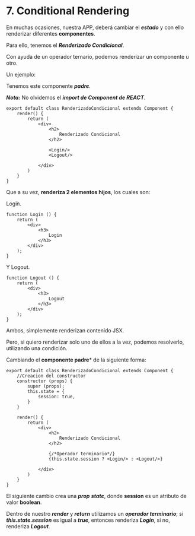 
# 7. Conditional Rendering

En muchas ocasiones, nuestra APP, deberá cambiar el ***estado*** y con ello renderizar diferentes **componentes**.

Para ello, tenemos el ***Renderizado Condicional***.

Con ayuda de un operador ternario, podemos renderizar un componente u otro.

Un ejemplo:

Tenemos este componente ***padre***.

***Nota:*** No olvidemos el ***import de Component de REACT***.

~~~
export default class RenderizadoCondicional extends Component {
	render() {
		return (
			<div>
				<h2>
					Renderizado Condicional
				</h2>
				
				<Login/>
				<Logout/>
				
			</div>
		)
	}
}
~~~

Que a su vez, **renderiza 2 elementos hijos**, los cuales son:

Login.

~~~
function Login () {
	return (
		<div>
			<h3>
				Login
			</h3>
		</div>
	);
}
~~~

Y Logout.

~~~
function Logout () {
	return (
		<div>
			<h3>
				Logout
			</h3>
		</div>
	);
}
~~~

Ambos, simplemente renderizan contenido JSX.

Pero, si quiero renderizar solo uno de ellos a la vez, podemos resolverlo, utilizando una condición.

Cambiando el **componente padre*** de la siguiente forma:

~~~
export default class RenderizadoCondicional extends Component {
	//Creacion del constructor
	constructor (props) {
		super (props);
		this.state = {
			session: true,
		}
	}
	
	render() {
		return (
			<div>
				<h2>
					Renderizado Condicional
				</h2>
				
				{/*Operador terminario*/}
				{this.state.session ? <Login/> : <Logout/>}
				
			</div>
		)
	}
}
~~~

El siguiente cambio crea una ***prop*** ***state***, donde **session** es un atributo de valor **boolean**.

Dentro de nuestro ***render*** y ***return*** utilizamos un ***operador terminario***; si ***this.state.session*** es igual a ***true***, entonces renderiza ***Login***, si no, renderiza ***Logout***.
